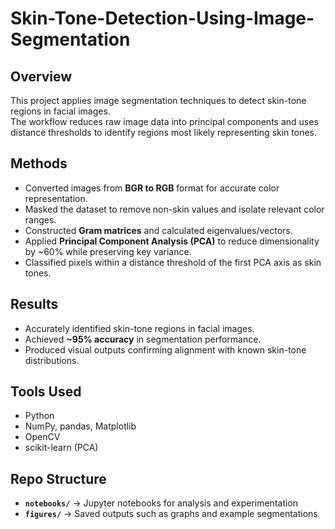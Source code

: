 # Skin-Tone-Detection-Using-Image-Segmentation

## Overview
This project applies image segmentation techniques to detect skin-tone regions in facial images.  
The workflow reduces raw image data into principal components and uses distance thresholds to identify regions most likely representing skin tones.

## Methods
- Converted images from **BGR to RGB** format for accurate color representation.  
- Masked the dataset to remove non-skin values and isolate relevant color ranges.  
- Constructed **Gram matrices** and calculated eigenvalues/vectors.  
- Applied **Principal Component Analysis (PCA)** to reduce dimensionality by ~60% while preserving key variance.  
- Classified pixels within a distance threshold of the first PCA axis as skin tones.  

## Results
- Accurately identified skin-tone regions in facial images.  
- Achieved **~95% accuracy** in segmentation performance.  
- Produced visual outputs confirming alignment with known skin-tone distributions.  

## Tools Used
- Python  
- NumPy, pandas, Matplotlib  
- OpenCV  
- scikit-learn (PCA)  

## Repo Structure
- **`notebooks/`** → Jupyter notebooks for analysis and experimentation 
- **`figures/`** → Saved outputs such as graphs and example segmentations  
